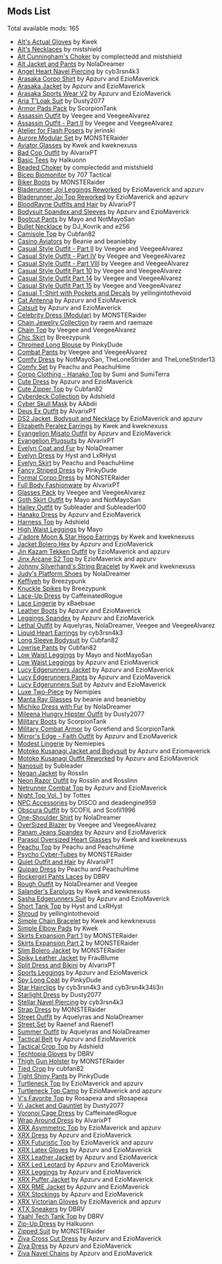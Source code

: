 ## Mods List

Total available mods: 165

* [Alt's Actual Gloves](https://www.nexusmods.com/cyberpunk2077/mods/7130) by Kwek
* [Alt's Necklaces](https://www.nexusmods.com/cyberpunk2077/mods/7122) by mistshield
* [Alt Cunningham's Choker](https://www.nexusmods.com/cyberpunk2077/mods/6947) by complectedd and mistshield
* [Alt Jacket and Pants](https://www.nexusmods.com/cyberpunk2077/mods/7701) by NolaDreamer
* [Angel Heart Navel Piercing](https://www.nexusmods.com/cyberpunk2077/mods/14411) by cyb3rsn4k3
* [Arasaka Corpo Shirt](https://www.nexusmods.com/cyberpunk2077/mods/5027) by Apzurv and EzioMaverick
* [Arasaka Jacket](https://www.nexusmods.com/cyberpunk2077/mods/7896) by Apzurv and EzioMaverick
* [Arasaka Sports Wear V2](https://www.nexusmods.com/cyberpunk2077/mods/4890) by Apzurv and EzioMaverick
* [Aria T'Loak Suit](https://www.nexusmods.com/cyberpunk2077/mods/14757) by Dusty2077
* [Armor Pads Pack](https://www.nexusmods.com/cyberpunk2077/mods/12044) by ScorpionTank
* [Assassin Outfit](https://www.nexusmods.com/cyberpunk2077/mods/13996) by Veegee and VeegeeAlvarez
* [Assassin Outfit - Part II](https://www.nexusmods.com/cyberpunk2077/mods/15453) by Veegee and VeegeeAlvarez
* [Atelier for Flash Posers](https://www.nexusmods.com/cyberpunk2077/mods/8886) by jerinski
* [Aurore Modular Set](https://www.nexusmods.com/cyberpunk2077/mods/12099) by MONSTERaider
* [Aviator Glasses](https://www.nexusmods.com/cyberpunk2077/mods/7803) by Kwek and kweknexuss
* [Bad Cop Outfit](https://www.nexusmods.com/cyberpunk2077/mods/9515) by AlvarixPT
* [Basic Tees](https://www.nexusmods.com/cyberpunk2077/mods/11309) by Halkuonn
* [Beaded Choker](https://www.nexusmods.com/cyberpunk2077/mods/6978) by complectedd and mistshield
* [Bicep Biomonitor](https://www.nexusmods.com/cyberpunk2077/mods/16545) by 707 Tactical
* [Biker Boots](https://www.nexusmods.com/cyberpunk2077/mods/7982) by MONSTERaider
* [Bladerunner Joi Leggings Reworked](https://www.nexusmods.com/cyberpunk2077/mods/15283) by EzioMaverick and apzurv
* [Bladerunner Joi Top Reworked](https://www.nexusmods.com/cyberpunk2077/mods/15283) by EzioMaverick and apzurv
* [BloodRayne Outfits and Hair](https://www.nexusmods.com/cyberpunk2077/mods/8446) by AlvarixPT
* [Bodysuit Spandex and Sleeves](https://www.nexusmods.com/cyberpunk2077/mods/11050) by Apzurv and EzioMaverick
* [Bootcut Pants](https://www.nexusmods.com/cyberpunk2077/mods/16249) by Mayo and NotMayoSan
* [Bullet Necklace](https://www.nexusmods.com/cyberpunk2077/mods/5077) by DJ_Kovrik and e256
* [Camisole Top](https://www.nexusmods.com/cyberpunk2077/mods/17113) by Cubfan82
* [Casino Aviators](https://www.nexusmods.com/cyberpunk2077/mods/18191) by Beanie and beaniebby
* [Casual Style Outfit - Part II](https://www.nexusmods.com/cyberpunk2077/mods/14133) by Veegee and VeegeeAlvarez
* [Casual Style Outfit - Part IV](https://www.nexusmods.com/cyberpunk2077/mods/14504) by Veegee and VeegeeAlvarez
* [Casual Style Outfit - Part VIII](https://www.nexusmods.com/cyberpunk2077/mods/16345) by Veegee and VeegeeAlvarez
* [Casual Style Outfit Part 10](https://www.nexusmods.com/cyberpunk2077/mods/16667) by Veegee and VeegeeAlvarez
* [Casual Style Outfit Part 14](https://www.nexusmods.com/cyberpunk2077/mods/17501) by Veegee and VeegeeAlvarez
* [Casual Style Outfit Part 15](https://www.nexusmods.com/cyberpunk2077/mods/17523) by Veegee and VeegeeAlvarez
* [Casual T-Shirt with Pockets and Decals](https://www.nexusmods.com/cyberpunk2077/mods/14645) by yellingintothevoid
* [Cat Antenna](https://www.nexusmods.com/cyberpunk2077/mods/8794) by Apzurv and EzioMaverick
* [Catsuit](https://www.nexusmods.com/cyberpunk2077/mods/4917) by Apzurv and EzioMaverick
* [Celebrity Dress (Modular)](https://www.nexusmods.com/cyberpunk2077/mods/8299) by MONSTERaider
* [Chain Jewelry Collection](https://www.nexusmods.com/cyberpunk2077/mods/15861) by raem and raemaze
* [Chain Top](https://www.nexusmods.com/cyberpunk2077/mods/8327) by Veegee and VeegeeAlvarez
* [Chic Skirt](https://www.nexusmods.com/cyberpunk2077/mods/16149) by Breezypunk
* [Chromed Long Blouse](https://www.nexusmods.com/cyberpunk2077/mods/7609) by PinkyDude
* [Combat Pants](https://www.nexusmods.com/cyberpunk2077/mods/9016) by Veegee and VeegeeAlvarez
* [Comfy Dress](https://www.nexusmods.com/cyberpunk2077/mods/16026) by NotMayoSan, TheLoneStrider and TheLoneStrider13
* [Comfy Set](https://www.nexusmods.com/cyberpunk2077/mods/12041) by Peachu and PeachuHime
* [Corpo Clothing - Hanako Top](https://www.nexusmods.com/cyberpunk2077/mods/17586) by Sumi and SumiTerra
* [Cute Dress](https://www.nexusmods.com/cyberpunk2077/mods/6193) by Apzurv and EzioMaverick
* [Cute Zipper Top](https://www.nexusmods.com/cyberpunk2077/mods/7097) by Cubfan82
* [Cyberdeck Collection](https://www.nexusmods.com/cyberpunk2077/mods/11093) by Adshield
* [Cyber Skull Mask](https://www.nexusmods.com/cyberpunk2077/mods/15086) by AAbdii
* [Deus Ex Outfit](https://www.nexusmods.com/cyberpunk2077/mods/4601) by AlvarixPT
* [DS2 Jacket, Bodysuit and Necklace](https://www.nexusmods.com/cyberpunk2077/mods/16985) by EzioMaverick and apzurv
* [Elizabeth Peralez Earrings](https://www.nexusmods.com/cyberpunk2077/mods/7048) by Kwek and kweknexuss
* [Evangelion Misato Outfit](https://www.nexusmods.com/cyberpunk2077/mods/14653) by Apzurv and EzioMaverick
* [Evangelion Plugsuits](https://www.nexusmods.com/cyberpunk2077/mods/11511) by AlvarixPT
* [Evelyn Coat and Fur](https://www.nexusmods.com/cyberpunk2077/mods/8319) by NolaDreamer
* [Evelyn Dress](https://www.nexusmods.com/cyberpunk2077/mods/6810) by Hyst and LxRHyst
* [Evelyn Skirt](https://www.nexusmods.com/cyberpunk2077/mods/8024) by Peachu and PeachuHime
* [Fancy Striped Dress](https://www.nexusmods.com/cyberpunk2077/mods/8843) by PinkyDude
* [Formal Corpo Dress](https://www.nexusmods.com/cyberpunk2077/mods/8641) by MONSTERaider
* [Full Body Fashionware](https://www.nexusmods.com/cyberpunk2077/mods/5039) by AlvarixPT
* [Glasses Pack](https://www.nexusmods.com/cyberpunk2077/mods/13095) by Veegee and VeegeeAlvarez
* [Goth Skirt Outfit](https://www.nexusmods.com/cyberpunk2077/mods/15099) by Mayo and NotMayoSan
* [Hailey Outfit](https://www.nexusmods.com/cyberpunk2077/mods/16476) by Subleader and Subleader100
* [Hanako Dress](https://www.nexusmods.com/cyberpunk2077/mods/6034) by Apzurv and EzioMaverick
* [Harness Top](https://www.nexusmods.com/cyberpunk2077/mods/11753) by Adshield
* [High Waist Leggings](https://www.nexusmods.com/cyberpunk2077/mods/17045) by Mayo
* [J'adore Moon & Star Hoop Earrings](https://www.nexusmods.com/cyberpunk2077/mods/7105) by Kwek and kweknexuss
* [Jacket Bolero Hex](https://www.nexusmods.com/cyberpunk2077/mods/16378) by Apzurv and EzioMaverick
* [Jin Kazam Tekken Outfit](https://www.nexusmods.com/cyberpunk2077/mods/15049) by EzioMaverick and apzurv
* [Jinx Arcane S2 Top](https://www.nexusmods.com/cyberpunk2077/mods/18038) by EzioMaverick and apzurv
* [Johnny Silverhand's String Bracelet](https://www.nexusmods.com/cyberpunk2077/mods/6912) by Kwek and kweknexuss
* [Judy's Platform Shoes](https://www.nexusmods.com/cyberpunk2077/mods/6885) by NolaDreamer
* [Keffiyeh](https://www.nexusmods.com/cyberpunk2077/mods/19475) by Breezypunk
* [Knuckle Spikes](https://www.nexusmods.com/cyberpunk2077/mods/17758) by Breezypunk
* [Lace-Up Dress](https://www.nexusmods.com/cyberpunk2077/mods/16927) by CaffeinatedRogue
* [Lace Lingerie](https://www.nexusmods.com/cyberpunk2077/mods/7711) by xBaebsae
* [Leather Boots](https://www.nexusmods.com/cyberpunk2077/mods/15749) by Apzurv and EzioMaverick
* [Leggings Spandex](https://www.nexusmods.com/cyberpunk2077/mods/10385) by Apzurv and EzioMaverick
* [Lethal Outfit](https://www.nexusmods.com/cyberpunk2077/mods/15867) by Aquelyras, NolaDreamer, Veegee and VeegeeAlvarez
* [Liquid Heart Earrings](https://www.nexusmods.com/cyberpunk2077/mods/14190) by cyb3rsn4k3
* [Long Sleeve Bodysuit](https://www.nexusmods.com/cyberpunk2077/mods/18510) by Cubfan82
* [Lowrise Pants](https://www.nexusmods.com/cyberpunk2077/mods/8456) by Cubfan82
* [Low Waist Leggings](https://www.nexusmods.com/cyberpunk2077/mods/19257) by Mayo and NotMayoSan
* [Low Waist Leggings](https://www.nexusmods.com/cyberpunk2077/mods/8627) by Apzurv and EzioMaverick
* [Lucy Edgerunners Jacket](https://www.nexusmods.com/cyberpunk2077/mods/5248) by Apzurv and EzioMaverick
* [Lucy Edgerunners Pants](https://www.nexusmods.com/cyberpunk2077/mods/5342) by Apzurv and EzioMaverick
* [Lucy Edgerunners Suit](https://www.nexusmods.com/cyberpunk2077/mods/5273) by Apzurv and EzioMaverick
* [Luxe Two-Piece](https://www.nexusmods.com/cyberpunk2077/mods/16011) by Nemipies
* [Manta Ray Glasses](https://www.nexusmods.com/cyberpunk2077/mods/16130) by beanie and beaniebby
* [Michiko Dress with Fur](https://www.nexusmods.com/cyberpunk2077/mods/6885) by NolaDreamer
* [Mileena Hungry Hipster Outfit](https://www.nexusmods.com/cyberpunk2077/mods/15401) by Dusty2077
* [Military Boots](https://www.nexusmods.com/cyberpunk2077/mods/14781) by ScorpionTank
* [Military Combat Armor](https://www.nexusmods.com/cyberpunk2077/mods/13212) by Gorefiend and ScorpionTank
* [Mirror's Edge - Faith Outfit](https://www.nexusmods.com/cyberpunk2077/mods/4599) by Apzurv and EzioMaverick
* [Modest Lingerie](https://www.nexusmods.com/cyberpunk2077/mods/17909) by Nemiepies
* [Motoko Kusanagi Jacket and Bodysuit](https://www.nexusmods.com/cyberpunk2077/mods/4853) by Apzurv and Eziomaverick
* [Motoko Kusanagi Outfit Reworked](https://www.nexusmods.com/cyberpunk2077/mods/7613) by Apzurv and EzioMaverick
* [Nanosuit](https://www.nexusmods.com/cyberpunk2077/mods/14677) by Subleader
* [Negan Jacket](https://www.nexusmods.com/cyberpunk2077/mods/17382) by Rosslin
* [Neon Razor Outfit](https://www.nexusmods.com/cyberpunk2077/mods/17339) by Rosslin and Rosslinn
* [Netrunner Combat Top](https://www.nexusmods.com/cyberpunk2077/mods/4939) by Apzurv and EzioMaverick
* [Night Top Vol. 1](https://www.nexusmods.com/cyberpunk2077/mods/16625) by Tottes
* [NPC Accessories](https://www.nexusmods.com/cyberpunk2077/mods/8985) by DISCO and deadengine959
* [Obscura Outfit](https://www.nexusmods.com/cyberpunk2077/mods/19383) by SCOFIL and Scofil1996
* [One-Shoulder Shirt](https://www.nexusmods.com/cyberpunk2077/mods/7267) by NolaDreamer
* [OverSized Blazer](https://www.nexusmods.com/cyberpunk2077/mods/17462) by Veegee and VeegeeAlvarez
* [Panam Jeans Spandex](https://www.nexusmods.com/cyberpunk2077/mods/5119) by Apzurv and EzioMaverick
* [Parasol Oversized Heart Glasses](https://www.nexusmods.com/cyberpunk2077/mods/6990) by Kwek and kweknexuss
* [Peachu Top](https://www.nexusmods.com/cyberpunk2077/mods/7603) by Peachu and PeachuHime
* [Psycho Cyber-Tubes](https://www.nexusmods.com/cyberpunk2077/mods/7860) by MONSTERaider
* [Quiet Outfit and Hair](https://www.nexusmods.com/cyberpunk2077/mods/5194) by AlvarixPT
* [Quipao Dress](https://www.nexusmods.com/cyberpunk2077/mods/8823) by Peachu and PeachuHime
* [Rockergirl Pants Laces](https://www.nexusmods.com/cyberpunk2077/mods/9040) by DBRV
* [Rough Outfit](https://www.nexusmods.com/cyberpunk2077/mods/15606) by NolaDreamer and Veegee
* [Salander's Earplugs](https://www.nexusmods.com/cyberpunk2077/mods/7600) by Kwek and kewknexuss
* [Sasha Edgerunners Suit](https://www.nexusmods.com/cyberpunk2077/mods/5393) by Apzurv and EzioMaverick
* [Short Tank Top](https://www.nexusmods.com/cyberpunk2077/mods/6601) by Hyst and LxRHyst
* [Shroud](https://www.nexusmods.com/cyberpunk2077/mods/15576) by yellingintothevoid
* [Simple Chain Bracelet](https://www.nexusmods.com/cyberpunk2077/mods/7500) by Kwek and kewknexuss
* [Simple Elbow Pads](https://www.nexusmods.com/cyberpunk2077/mods/7681) by Kwek
* [Skirts Expansion Part 1](https://www.nexusmods.com/cyberpunk2077/mods/7387) by MONSTERaider
* [Skirts Expansion Part 2](https://www.nexusmods.com/cyberpunk2077/mods/7402?tab=files) by MONSTERaider
* [Slim Bolero Jacket](https://www.nexusmods.com/cyberpunk2077/mods/7278) by MONSTERaider
* [Spiky Leather Jacket](https://www.nexusmods.com/cyberpunk2077/mods/16664) by FrauBlume
* [Split Dress and Bikini](https://www.nexusmods.com/cyberpunk2077/mods/8999) by AlvarixPT
* [Sports Leggings](https://www.nexusmods.com/cyberpunk2077/mods/4716) by Apzurv and EzioMaverick
* [Spy Long Coat](https://www.nexusmods.com/cyberpunk2077/mods/13342) by PinkyDude
* [Star Hairclips](https://www.nexusmods.com/cyberpunk2077/mods/15195) by cyb3rsn4k3 and cyb3rsn4k34li3n
* [Starlight Dress](https://www.nexusmods.com/cyberpunk2077/mods/15638) by Dusty2077
* [Stellar Navel Piercing](https://www.nexusmods.com/cyberpunk2077/mods/14553) by cyb3rsn4k3
* [Strap Dress](https://www.nexusmods.com/cyberpunk2077/mods/7270) by MONSTERaider
* [Street Outfit](https://www.nexusmods.com/cyberpunk2077/mods/9041) by Aquelyras and NolaDreamer
* [Street Set](https://www.nexusmods.com/cyberpunk2077/mods/18746) by Raenef and Raenef1
* [Summer Outfit](https://www.nexusmods.com/cyberpunk2077/mods/12331) by Aquelyras and NolaDreamer
* [Tactical Belt](https://www.nexusmods.com/cyberpunk2077/mods/15548) by Apzurv and EzioMaverick
* [Tactical Crop Top](https://www.nexusmods.com/cyberpunk2077/mods/8406) by Adshield
* [Techtopia Gloves](https://www.nexusmods.com/cyberpunk2077/mods/9000) by DBRV
* [Thigh Gun Holster](https://www.nexusmods.com/cyberpunk2077/mods/7304) by MONSTERaider
* [Tied Crop](https://www.nexusmods.com/cyberpunk2077/mods/8533) by cubfan82
* [Tight Shiny Pants](https://www.nexusmods.com/cyberpunk2077/mods/10546) by PinkyDude
* [Turtleneck Top](https://www.nexusmods.com/cyberpunk2077/mods/4881) by EzioMaverick and apzurv
* [Turtleneck Top Camo](https://www.nexusmods.com/cyberpunk2077/mods/19025) by EzioMaverick and apzurv
* [V's Favorite Top](https://www.nexusmods.com/cyberpunk2077/mods/15130) by Rosapexa and sRosapexa
* [Vi Jacket and Gauntlet](https://www.nexusmods.com/cyberpunk2077/mods/17842) by Dusty2077
* [Voronoi Cage Dress](https://www.nexusmods.com/cyberpunk2077/mods/15094) by CaffeinatedRogue
* [Wrap Around Dress](https://www.nexusmods.com/cyberpunk2077/mods/8894) by AlvarixPT
* [XRX Asymmetric Top](https://www.nexusmods.com/cyberpunk2077/mods/14920) by EzioMaverick and apzurv
* [XRX Dress](https://www.nexusmods.com/cyberpunk2077/mods/7444) by Apzurv and EzioMaverick
* [XRX Futuristic Top](https://www.nexusmods.com/cyberpunk2077/mods/19176) by EzioMaverick and apzurv
* [XRX Latex Gloves](https://www.nexusmods.com/cyberpunk2077/mods/7662) by Apzurv and EzioMaverick
* [XRX Leather Jacket](https://www.nexusmods.com/cyberpunk2077/mods/7661) by Apzurv and EzioMaverick
* [XRX Led Leotard](https://www.nexusmods.com/cyberpunk2077/mods/8367) by Apzurv and EzioMaverick
* [XRX Leggings](https://www.nexusmods.com/cyberpunk2077/mods/15635) by Apzurv and EzioMaverick
* [XRX Puffer Jacket](https://www.nexusmods.com/cyberpunk2077/mods/7722) by Apzurv and EzioMaverick
* [XRX RME Jacket](https://www.nexusmods.com/cyberpunk2077/mods/10902) by Apzurv and EzioMaverick
* [XRX Stockings](https://www.nexusmods.com/cyberpunk2077/mods/17278) by Apzurv and EzioMaverick
* [XRX Victorian Gloves](https://www.nexusmods.com/cyberpunk2077/mods/17421) by EzioMaverick and apzurv
* [XTX Sneakers](https://www.nexusmods.com/cyberpunk2077/mods/17067) by DBRV
* [Yaahl Tech Tank Top](https://www.nexusmods.com/cyberpunk2077/mods/7847) by DBRV
* [Zip-Up Dress](https://www.nexusmods.com/cyberpunk2077/mods/13758) by Halkuonn
* [Zipped Suit](https://www.nexusmods.com/cyberpunk2077/mods/8484) by MONSTERaider
* [Ziva Cross Cut Dress](https://www.nexusmods.com/cyberpunk2077/mods/16620) by Apzurv and EzioMaverick
* [Ziva Dress](https://www.nexusmods.com/cyberpunk2077/mods/8256) by Apzurv and EzioMaverick
* [Ziva Navel Chains](https://www.nexusmods.com/cyberpunk2077/mods/15181) by Apzurv and EzioMaverick
